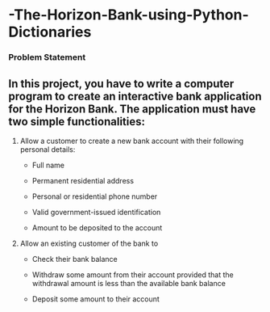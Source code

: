 # -The-Horizon-Bank-using-Python-Dictionaries
### Problem Statement 

## In this project, you have to write a computer program to create an interactive bank application for the Horizon Bank. The application must have two simple functionalities:

1. Allow a customer to create a new bank account with their following personal details:

   - Full name

   - Permanent residential address

   - Personal or residential phone number

   - Valid government-issued identification 

   - Amount to be deposited to the account

2. Allow an existing customer of the bank to 

   - Check their bank balance
   
   - Withdraw some amount from their account provided that the withdrawal amount is less than the available bank balance
   
   - Deposit some amount to their account

